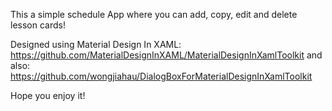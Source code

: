 This a simple schedule App where you can add, copy, edit and delete lesson cards!

Designed using Material Design In XAML:
https://github.com/MaterialDesignInXAML/MaterialDesignInXamlToolkit
and also:
https://github.com/wongjiahau/DialogBoxForMaterialDesignInXamlToolkit

Hope you enjoy it!
